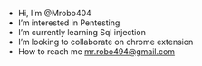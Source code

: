- Hi, I’m @Mrobo404
- I’m interested in Pentesting
- I’m currently learning Sql injection
- I’m looking to collaborate on chrome extension
- How to reach me mr.robo494@gmail.com

<!---
Mrobo404/Mrobo404 is a ✨ special ✨ repository because its `README.md` (this file) appears on your GitHub profile.
You can click the Preview link to take a look at your changes.
--->
